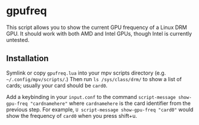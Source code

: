 gpufreq
=======

This script allows you to show the current GPU frequency of a Linux DRM GPU. It should work with
both AMD and Intel GPUs, though Intel is currently untested.


Installation
------------

Symlink or copy `gpufreq.lua` into your mpv scripts directory (e.g. `~/.config/mpv/scripts/`.) Then
run `ls /sys/class/drm/` to show a list of cards; usually your card should be `card0`.

Add a keybinding in your `input.conf` to the command `script-message show-gpu-freq "cardnamehere"`
where `cardnamehere` is the card identifier from the previous step. For example,
`U script-message show-gpu-freq "card0"` would show the frequency of `card0` when you press shift+u.
